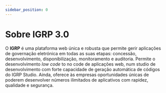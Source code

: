 ```yaml
---
sidebar_position: 0
---
```


# Sobre IGRP 3.0

O **IGRP** é uma plataforma web única e robusta que permite gerir aplicações de governação eletrónica em todas as suas etapas: concessão, 
desenvolvimento, disponibilização, monitoramento e auditoria.
Permite o desenvolvimento _low code_ to no code de aplicações web, num studio de desenvolvimento com forte capacidade de geração automática de códigos do IGRP Studio.
Ainda, oferece às empresas oportunidades únicas de poderem desenvolver números ilimitados de aplicativos com rapidez, qualidade e segurança.
